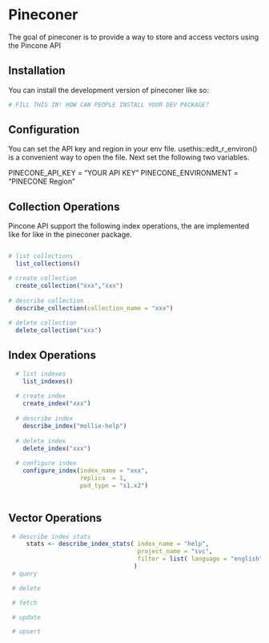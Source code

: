 
<!-- README.md is generated from README.Rmd. Please edit that file -->

# Pineconer

<!-- badges: start -->
<!-- badges: end -->

The goal of pineconer is to provide a way to store and access vectors
using the Pincone API

## Installation

You can install the development version of pineconer like so:

``` r
# FILL THIS IN! HOW CAN PEOPLE INSTALL YOUR DEV PACKAGE?
```

## Configuration

You can set the API key and region in your env file.
usethis::edit_r\_environ() is a convenient way to open the file. Next
set the following two variables.

PINECONE_API_KEY = “YOUR API KEY” PINECONE_ENVIRONMENT = “PINECONE
Region”

## Collection Operations

Pincone API support the following index operations, the are implemented
like for like in the pineconer package.

``` r

# list collections
  list_collections()

# create collection
  create_collection("xxx","xxx")
  
# describe collection
  describe_collection(collection_name = "xxx")
  
# delete collection
  delete_collection("xxx")
```

## Index Operations

``` r
  # list indexes
    list_indexes()
  
  # create index
    create_index("xxx")
  
  # describe index
    describe_index("mollie-help")
  
  # delete index
    delete_index("xxx")
    
  # configure index
    configure_index(index_name = "xxx", 
                    replica  = 1, 
                    pod_type = "s1.x2")
  
```

## Vector Operations

``` r
 # describe index stats
     stats <- describe_index_stats( index_name = "help", 
                                    project_name = "svc",
                                    filter = list( language = "english")
                                   )
 # query

 # delete

 # fetch

 # update

 # upsert
```
